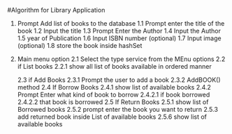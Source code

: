 #Algorithm for Library Application 

1. Prompt Add list of books to the database 
   1.1 Prompt enter the title of the book 
   1.2 Input the title
   1.3 Prompt Enter the Author 
   1.4 Input the Author 
   1.5 year of Publication 
   1.6 Input ISBN number (optional)
   1.7 Input image (optional)
   1.8 store the book inside hashSet 
   
2. Main menu option 
   2.1 Select the type service from the MEnu options
   2.2 if List books 
        2.2.1 show all list of books available in ordered manner 
 
   2.3 if Add Books 
        2.3.1 Prompt the user to add a book 
        2.3.2 AddBOOK() method 
   2.4 If Borrow Books
        2.4.1 show list of available books 
        2.4.2 Prompt Enter what kind of book to borrow 
                2.4.2.1 if book borrowed 
                2.4.2.2  that book is borrowed 
   2.5 If Return Books 
        2.5.1 show list of Borrowed books 
        2.5.2 prompt enter the book you want to return 
        2.5.3 add returned book inside List of available books 
        2.5.6 show list of available books 
        